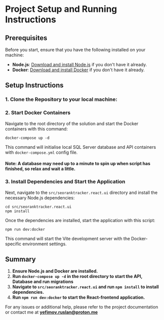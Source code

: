# Project Setup and Running Instructions

## Prerequisites

Before you start, ensure that you have the following installed on your machine:

- **Node.js**: [Download and install Node.js](https://nodejs.org/) if you don't have it already.
- **Docker**: [Download and install Docker](https://www.docker.com/products/docker-desktop) if you don't have it already.

## Setup Instructions

### 1. Clone the Repository to your local machine:

### 2. Start Docker Containers

Navigate to the root directory of the solution and start the Docker containers with this command:
```
docker-compose up -d
```
This command will initialise local SQL Server database and API containers with `docker-compose.yml` config file.

#### Note: A database may need up to a minute to spin up when script has finished, so relax and wait a little.

### 3. Install Dependencies and Start the Application

Next, navigate to the `src/seoranktracker.react.ui` directory and install the necessary Node.js dependencies:
```
cd src/seoranktracker.react.ui
npm install
```
Once the dependencies are installed, start the application with this script:
```
npm run dev:docker
```

This command will start the Vite development server with the Docker-specific environment settings.

## Summary

1. **Ensure Node.js and Docker are installed.**
2. **Run `docker-compose up -d` in the root directory to start the API, Database and run migrations**
3. **Navigate to `src/seoranktracker.react.ui` and run `npm install` to install dependencies.**
4. **Run `npm run dev:docker` to start the React-frontend application.**

For any issues or additional help, please refer to the project documentation or contact me at **yefimov.ruslan@proton.me**
